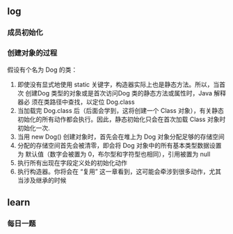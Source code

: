 ## log

### 成员初始化

### 创建对象的过程

假设有个名为 Dog 的类：

1. 即使没有显式地使用 static 关键字，构造器实际上也是静态方法。所以，当首次
   创建Dog 类型的对象或是首次访问Dog 类的静态方法或属性时，Java 解释器必
   须在类路径中查找，以定位 Dog.class
2. 当加载完 Dog.class 后（后面会学到，这将创建一个 Class 对象），有关静态初始化的所有动作都会执行。因此，静态初始化只会在首次加载 Class 对象时初始化一次.
3. 当用 new Dog() 创建对象时，首先会在堆上为 Dog 对象分配足够的存储空间
4. 分配的存储空间首先会被清零，即会将 Dog 对象中的所有基本类型数据设置为
   默认值（数字会被置为 0，布尔型和字符型也相同），引用被置为 null
5. 执行所有出现在字段定义处的初始化动作
6. 执行构造器。你将会在 “复用” 这一章看到，这可能会牵涉到很多动作，尤其当涉及继承的时候



## learn

### 每日一题



